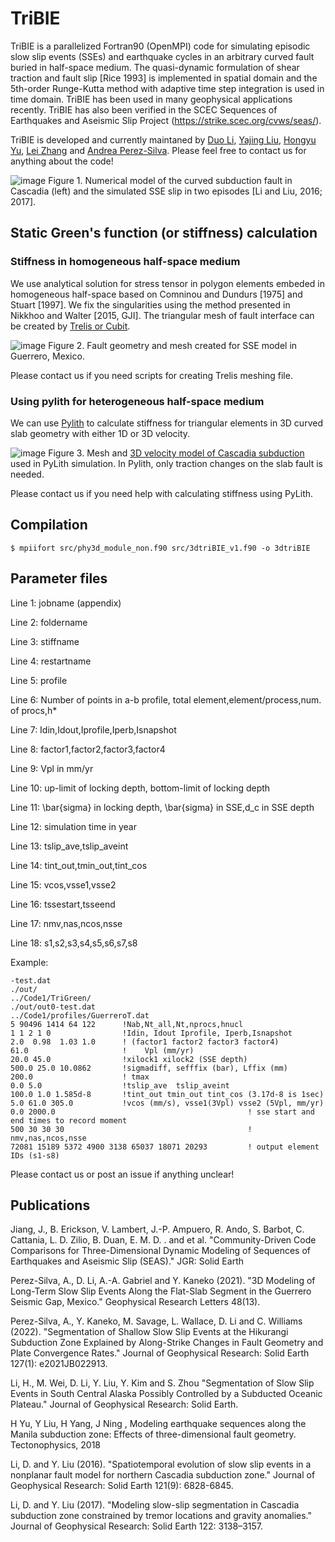 # TriBIE
TriBIE is a parallelized Fortran90 (OpenMPI) code for simulating episodic slow slip events (SSEs) and earthquake cycles in an arbitrary curved fault buried in half-space medium. The quasi-dynamic formulation of shear traction and fault slip [Rice 1993] is implemented in spatial domain and the 5th-order Runge-Kutta method with adaptive time step integration is used in time domain. TriBIE has been used in many geophysical applications recently. TriBIE has also been verified in the SCEC Sequences of Earthquakes and Aseismic Slip Project (https://strike.scec.org/cvws/seas/). 

TriBIE is developed and currently maintaned by [Duo Li](https://daisy20170101.github.io/duo_li.github.io/), [Yajing Liu](https://www.mcgill.ca/eps/liu), [Hongyu Yu](https://scholar.google.com/citations?user=XzF1Ed0AAAAJ&hl=en), [Lei Zhang](https://www.eq-igl.ac.cn/fgzc/info/2019/20831.html) and [Andrea Perez-Silva](https://www.researchgate.net/scientific-contributions/Andrea-Perez-Silva-2190753609). Please feel free to contact us for anything about the code!

![image](https://github.com/daisy20170101/TriBIE/blob/master/post_precessing/SSE_CAS_web.png)
Figure 1. Numerical model of the curved subduction fault in Cascadia (left) and the simulated SSE slip in two episodes [Li and Liu, 2016; 2017].

## Static Green's function (or stiffness) calculation
### Stiffness in homogeneous half-space medium
We use analytical solution for stress tensor in polygon elements embeded in homogeneous half-space based on Comninou and Dundurs [1975] and Stuart [1997].
We fix the singularities using the method presented in Nikkhoo and Walter [2015, GJI]. The triangular mesh of fault interface can be created by [Trelis or Cubit](https://coreform.com/products/coreform-cubit/). 

![image](https://github.com/daisy20170101/TriBIE/blob/master/post_precessing/GuerreroSlabMesh.png)
Figure 2. Fault geometry and mesh created for SSE model in Guerrero, Mexico.

Please contact us if you need scripts for creating Trelis meshing file. 
    
### Using pylith for heterogeneous half-space medium
We can use [Pylith](https://geodynamics.org/resources/pylith) to calculate stiffness for triangular elements in 3D curved slab geometry with either 1D or 3D velocity. 

![image](https://github.com/daisy20170101/TriBIE/blob/master/post_precessing/CAS_3d2.png)
Figure 3. Mesh and [3D velocity model of Cascadia subduction](https://pubs.er.usgs.gov/publication/ofr20171152)  used in PyLith simulation. In Pylith, only traction changes on the slab fault is needed.

Please contact us if you need help with calculating stiffness using PyLith. 

## Compilation

``
$ mpiifort src/phy3d_module_non.f90 src/3dtriBIE_v1.f90 -o 3dtriBIE
``

## Parameter files

Line 1: jobname (appendix)

Line 2: foldername

Line 3: stiffname

Line 4: restartname

Line 5: profile

Line 6: Number of points in a-b profile, total element,element/process,num. of procs,h*

Line 7: Idin,Idout,Iprofile,Iperb,Isnapshot

Line 8: factor1,factor2,factor3,factor4

Line 9: Vpl in mm/yr

Line 10: up-limit of locking depth, bottom-limit of locking depth

Line 11: \bar{sigma} in locking depth, \bar{sigma} in SSE,d_c in SSE depth

Line 12: simulation time in year

Line 13: tslip_ave,tslip_aveint

Line 14: tint_out,tmin_out,tint_cos

Line 15: vcos,vsse1,vsse2

Line 16: tssestart,tsseend

Line 17: nmv,nas,ncos,nsse

Line 18: s1,s2,s3,s4,s5,s6,s7,s8


Example:

    -test.dat
    ./out/
    ../Code1/TriGreen/
    ./out/out0-test.dat
    ../Code1/profiles/GuerreroT.dat
    5 90496 1414 64 122      !Nab,Nt_all,Nt,nprocs,hnucl
    1 1 2 1 0                !Idin, Idout Iprofile, Iperb,Isnapshot
    2.0  0.98  1.03 1.0      ! (factor1 factor2 factor3 factor4)
    61.0                     !    Vpl (mm/yr)
    20.0 45.0                !xilock1 xilock2 (SSE depth)
    500.0 25.0 10.0862       !sigmadiff, sefffix (bar), Lffix (mm)
    200.0                    ! tmax
    0.0 5.0                  !tslip_ave  tslip_aveint
    100.0 1.0 1.585d-8       !tint_out tmin_out tint_cos (3.17d-8 is 1sec)
    5.0 61.0 305.0           !vcos (mm/s), vsse1(3Vpl) vsse2 (5Vpl, mm/yr)
    0.0 2000.0                                           ! sse start and end times to record moment
    500 30 30 30                                         ! nmv,nas,ncos,nsse
    72081 15189 5372 4900 3138 65037 18071 20293         ! output element IDs (s1-s8)


Please contact us or post an issue if anything unclear!

## Publications

Jiang, J., B. Erickson, V. Lambert, J.-P. Ampuero, R. Ando, S. Barbot, C. Cattania, L. D. Zilio, B. Duan, E. M. D. . and et al. "Community-Driven Code Comparisons for Three-Dimensional Dynamic Modeling of Sequences of Earthquakes and Aseismic Slip (SEAS)." JGR: Solid Earth

Perez-Silva, A., D. Li, A.-A. Gabriel and Y. Kaneko (2021). "3D Modeling of Long-Term Slow Slip Events Along the Flat-Slab Segment in the Guerrero Seismic Gap, Mexico." Geophysical Research Letters 48(13).

Perez-Silva, A., Y. Kaneko, M. Savage, L. Wallace, D. Li and C. Williams (2022). "Segmentation of Shallow Slow Slip Events at the Hikurangi Subduction Zone Explained by Along-Strike Changes in Fault Geometry and Plate Convergence Rates." Journal of Geophysical Research: Solid Earth 127(1): e2021JB022913.

Li, H., M. Wei, D. Li, Y. Liu, Y. Kim and S. Zhou "Segmentation of Slow Slip Events in South Central Alaska Possibly Controlled by a Subducted Oceanic Plateau." Journal of Geophysical Research: Solid Earth.

H Yu, Y Liu, H Yang, J Ning , Modeling earthquake sequences along the Manila subduction zone: Effects of three-dimensional fault geometry. Tectonophysics, 2018

Li, D. and Y. Liu (2016). "Spatiotemporal evolution of slow slip events in a nonplanar fault model for northern Cascadia subduction zone." Journal of Geophysical Research: Solid Earth 121(9): 6828-6845.

Li, D. and Y. Liu (2017). "Modeling slow-slip segmentation in Cascadia subduction zone constrained by tremor locations and gravity anomalies." Journal of Geophysical Research: Solid Earth 122: 3138–3157.

